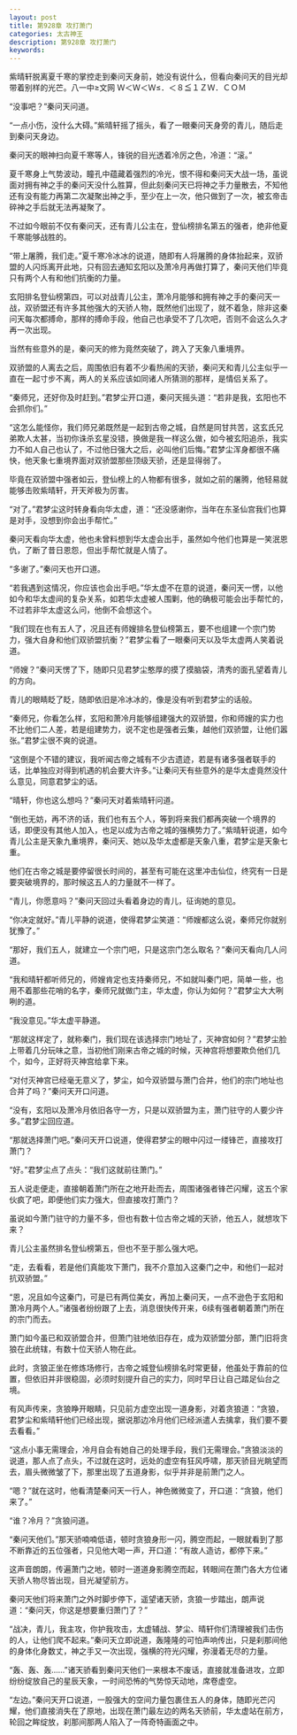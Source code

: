 ```yaml
---
layout: post
title: 第928章 攻打萧门
categories: 太古神王
description: 第928章 攻打萧门
keywords:
---
```


紫晴轩脱离夏千寒的掌控走到秦问天身前，她没有说什么，但看向秦问天的目光却带着别样的光芒。八一中≥文网 Ｗ＜Ｗ＜Ｗ≤．＜８≦１ＺＷ．ＣＯＭ

“没事吧？”秦问天问道。

“一点小伤，没什么大碍。”紫晴轩摇了摇头，看了一眼秦问天身旁的青儿，随后走到秦问天身边。

秦问天的眼神扫向夏千寒等人，锋锐的目光透着冷厉之色，冷道：“滚。”

夏千寒身上气势波动，瞳孔中蕴藏着强烈的冷光，恨不得和秦问天大战一场，虽说面对拥有神之手的秦问天没什么胜算，但此刻秦问天已将神之手力量散去，不知他还有没有能力再第二次凝聚出神之手，至少在上一次，他只做到了一次，被玄帝击碎神之手后就无法再凝聚了。

不过如今眼前不仅有秦问天，还有青儿公主在，登仙榜排名第五的强者，绝非他夏千寒能够战胜的。

“带上屠腾，我们走。”夏千寒冷冰冰的说道，随即有人将屠腾的身体抬起来，双骄盟的人闪烁离开此地，只有回去通知玄阳以及萧冷月再做打算了，秦问天他们毕竟只有两个人有和他们抗衡的力量。

玄阳排名登仙榜第四，可以对战青儿公主，萧冷月能够和拥有神之手的秦问天一战，双骄盟还有许多其他强大的天骄人物，既然他们出现了，就不着急，除非这秦问天每次都搏命，那样的搏命手段，他自己也承受不了几次吧，否则不会这么久才再一次出现。

当然有些意外的是，秦问天的修为竟然突破了，跨入了天象八重境界。

双骄盟的人离去之后，周围依旧有着不少看热闹的天骄，秦问天和青儿公主似乎一直在一起寸步不离，两人的关系应该如同诸人所猜测的那样，是情侣关系了。

“秦师兄，还好你及时赶到。”君梦尘开口道，秦问天摇头道：“若非是我，玄阳也不会抓你们。”

“这怎么能怪你，我们师兄弟既然是一起到古帝之城，自然是同甘共苦，这玄氏兄弟欺人太甚，当初你诛杀玄星没错，换做是我一样这么做，如今被玄阳追杀，我实力不如人自己也认了，不过他日强大之后，必叫他们后悔。”君梦尘浑身都很不痛快，他天象七重境界面对双骄盟那些顶级天骄，还是显得弱了。

毕竟在双骄盟中强者如云，登仙榜上的人物都有很多，就如之前的屠腾，他轻易就能够击败紫晴轩，开天斧极为厉害。

“对了。”君梦尘这时转身看向华太虚，道：“还没感谢你，当年在东圣仙宫我们也算是对手，没想到你会出手帮忙。”

秦问天看向华太虚，他也未曾料想到华太虚会出手，虽然如今他们也算是一笑泯恩仇，了断了昔日恩怨，但出手帮忙就是人情了。

“多谢了。”秦问天也开口道。

“若我遇到这情况，你应该也会出手吧。”华太虚不在意的说道，秦问天一愣，以他如今和华太虚间的复杂关系，如若华太虚被人围剿，他的确极可能会出手帮忙的，不过若非华太虚这么问，他倒不会想这个。

“我们现在也有五人了，况且还有师嫂排名登仙榜第五，要不也组建一个宗门势力，强大自身和他们双骄盟抗衡？”君梦尘看了一眼秦问天以及华太虚两人笑着说道。

“师嫂？”秦问天愣了下，随即只见君梦尘憨厚的摸了摸脑袋，清秀的面孔望着青儿的方向。

青儿的眼睛眨了眨，随即依旧是冷冰冰的，像是没有听到君梦尘的话般。

“秦师兄，你看怎么样，玄阳和萧冷月能够组建强大的双骄盟，你和师嫂的实力也不比他们二人差，若是组建势力，说不定也是强者云集，越他们双骄盟，让他们嚣张。”君梦尘很不爽的说道。

“这倒是个不错的建议，我听闻古帝之城有不少古遗迹，若是有诸多强者联手的话，比单独应对得到机遇的机会要大许多。”让秦问天有些意外的是华太虚竟然没什么意见，同意君梦尘的话。

“晴轩，你也这么想吗？”秦问天对着紫晴轩问道。

“倒也无妨，再不济的话，我们也有五个人，等到将来我们都再突破一个境界的话，即便没有其他人加入，也足以成为古帝之城的强横势力了。”紫晴轩说道，如今青儿公主是天象九重境界，秦问天、她以及华太虚都是天象八重，君梦尘是天象七重。

他们在古帝之城是要停留很长时间的，甚至有可能在这里冲击仙位，终究有一日是要突破境界的，那时候这五人的力量就不一样了。

“青儿，你愿意吗？”秦问天回过头看着身边的青儿，征询她的意见。

“你决定就好。”青儿平静的说道，使得君梦尘笑道：“师嫂都这么说，秦师兄你就别犹豫了。”

“那好，我们五人，就建立一个宗门吧，只是这宗门怎么取名？”秦问天看向几人问道。

“我和晴轩都听师兄的，师嫂肯定也支持秦师兄，不如就叫秦门吧，简单一些，也用不着那些花哨的名字，秦师兄就做门主，华太虚，你认为如何？”君梦尘大大咧咧的道。

“我没意见。”华太虚平静道。

“那就这样定了，就称秦门，我们现在该选择宗门地址了，灭神宫如何？”君梦尘脸上带着几分玩味之意，当初他们刚来古帝之城的时候，灭神宫将想要欺负他们几个，如今，正好将灭神宫给拿下来。

“对付灭神宫已经毫无意义了，梦尘，如今双骄盟与萧门合并，他们的宗门地址也合并了吗？”秦问天开口问道。

“没有，玄阳以及萧冷月依旧各守一方，只是以双骄盟为主，萧门驻守的人要少许多。”君梦尘回应道。

“那就选择萧门吧。”秦问天开口说道，使得君梦尘的眼中闪过一缕锋芒，直接攻打萧门？

“好。”君梦尘点了点头：“我们这就前往萧门。”

五人说走便走，直接朝着萧门所在之地开赴而去，周围诸强者锋芒闪耀，这五个家伙疯了吧，即便他们实力强大，但直接攻打萧门？

虽说如今萧门驻守的力量不多，但也有数十位古帝之城的天骄，他五人，就想攻下来？

青儿公主虽然排名登仙榜第五，但也不至于那么强大吧。

“走，去看看，若是他们真能攻下萧门，我不介意加入这秦门之中，和他们一起对抗双骄盟。”

“恩，况且如今这秦门，可是已有两位美女，再加上秦问天，一点不逊色于玄阳和萧冷月两个人。”诸强者纷纷跟了上去，消息很快传开来，6续有强者朝着萧门所在的宗门而去。

萧门如今虽已和双骄盟合并，但萧门驻地依旧存在，成为双骄盟分部，萧门旧将贪狼在此统辖，有数十位天骄人物在此。

此时，贪狼正坐在修炼场修行，古帝之城登仙榜排名时常更替，他虽处于靠前的位置，但依旧并非很稳固，必须时刻提升自己的实力，同时早日让自己踏足仙台之境。

有风声传来，贪狼睁开眼睛，只见前方虚空出现一道身影，对着贪狼道：“贪狼，君梦尘和紫晴轩他们已经出现，据说那边冷月他们已经派遣人去擒拿，我们要不要去看看。”

“这点小事无需理会，冷月自会有她自己的处理手段，我们无需理会。”贪狼淡淡的说道，那人点了点头，不过就在这时，远处的虚空有狂风呼啸，那天骄目光眺望而去，眉头微微皱了下，那里出现了五道身影，似乎并非是前萧门之人。

“嗯？”就在这时，他看清楚秦问天一行人，神色微微变了，开口道：“贪狼，他们来了。”

“谁？冷月？”贪狼问道。

“秦问天他们。”那天骄喃喃低语，顿时贪狼身形一闪，腾空而起，一眼就看到了那不断靠近的五位强者，只见他大喝一声，开口道：“有故人造访，都停下来。”

这声音朗朗，传遍萧门之地，顿时一道道身影腾空而起，转眼间在萧门各大方位诸天骄人物尽皆出现，目光凝望前方。

秦问天他们将来萧门之外时脚步停下，遥望诸天骄，贪狼一步踏出，朗声说道：“秦问天，你这是想要重归萧门了？”

“战决，青儿，我主攻，你护我攻击，太虚辅战、梦尘、晴轩你们清理被我们击伤的人，让他们爬不起来。”秦问天立即说道，轰隆隆的可怕声响传出，只是刹那间他的身体化身数丈，神之手又一次出现，强横的符光闪耀，弥漫着无尽的力量。

“轰、轰、轰……”诸天骄看到秦问天他们一来根本不废话，直接就准备进攻，立即纷纷绽放自己的星辰天象，一时间恐怖的气势惊天动地，席卷虚空。

“左边。”秦问天开口说道，一股强大的空间力量包裹住五人的身体，随即光芒闪耀，他们直接消失在了原地，出现在萧门最左边的两名天骄前，华太虚站在前方，轮回之眸绽放，刹那间那两人陷入了一阵奇特画面之中。
